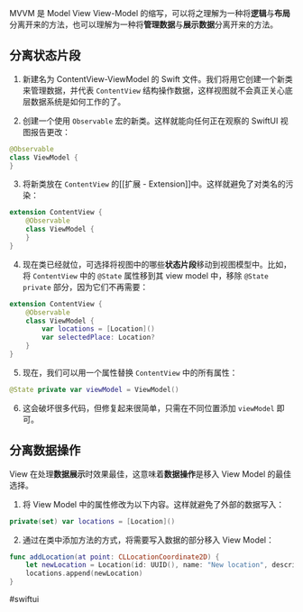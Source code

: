 MVVM 是 Model View View-Model 的缩写，可以将之理解为一种将**逻辑**与**布局**分离开来的方法，也可以理解为一种将**管理数据**与**展示数据**分离开来的方法。

## 分离状态片段

1. 新建名为 ContentView-ViewModel 的 Swift 文件。我们将用它创建一个新类来管理数据，并代表 `ContentView` 结构操作数据，这样视图就不会真正关心底层数据系统是如何工作的了。

2. 创建一个使用 `Observable` 宏的新类。这样就能向任何正在观察的 SwiftUI 视图报告更改：

```swift
@Observable
class ViewModel {
}
```

3. 将新类放在 `ContentView` 的[[扩展 - Extension]]中。这样就避免了对类名的污染：

```swift
extension ContentView {
    @Observable
    class ViewModel {
    }
}
```

4. 现在类已经就位，可选择将视图中的哪些**状态片段**移动到视图模型中。比如，将 `ContentView` 中的 `@State` 属性移到其 view model 中，移除 `@State private` 部分，因为它们不再需要：

```swift
extension ContentView {
    @Observable
    class ViewModel {
        var locations = [Location]()
        var selectedPlace: Location?
    }
}
```

5. 现在，我们可以用一个属性替换 `ContentView` 中的所有属性：

```swift
@State private var viewModel = ViewModel()
```

6. 这会破坏很多代码，但修复起来很简单，只需在不同位置添加 `viewModel` 即可。

## 分离数据操作

View 在处理**数据展示**时效果最佳，这意味着**数据操作**是移入 View Model 的最佳选择。

1. 将 View Model 中的属性修改为以下内容。这样就避免了外部的数据写入：

```swift
private(set) var locations = [Location]()
```

2. 通过在类中添加方法的方式，将需要写入数据的部分移入 View Model：

```swift
func addLocation(at point: CLLocationCoordinate2D) {
    let newLocation = Location(id: UUID(), name: "New location", description: "", latitude: point.latitude, longitude: point.longitude)
    locations.append(newLocation)
}
```

#swiftui 
